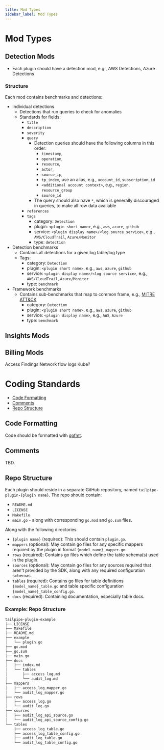 ```yaml
---
title: Mod Types
sidebar_label: Mod Types
---
```


# Mod Types

## Detection Mods

- Each plugin should have a detection mod, e.g., AWS Detections, Azure Detections

### Structure

Each mod contains benchmarks and detections:

- Individual detections
  - Detections that run queries to check for anomalies
  - Standards for fields:
    - `title`
    - `description`
    - `severity`
    - `query`
      - Detection queries should have the following columns in this order:
        - `timestamp`,
        - `operation`,
        - `resource`,
        - `actor`,
        - `source_ip`,
        - `tp_index`, use an alias, e.g., `account_id`, `subscription_id`
        - `<additional account context>`, e.g., `region`, `resource_group`
        - `source_id`
      - The query should also have `*`, which is generally discouraged in queries, to make all row data available
    - `references`
    - `tags`
      - category: `Detection`
      - plugin: `<plugin short name>`, e.g., `aws`, `azure`, `github`
      - service: `<plugin display name>/<log source service>`, e.g., `AWS/CloudTrail`, `Azure/Monitor`
      - type: `detection`
- Detection benchmarks
  - Contains all detections for a given log table/log type
  - Tags:
    - category: `Detection`
    - plugin: `<plugin short name>`, e.g., `aws`, `azure`, `github`
    - service: `<plugin display name>/<log source service>`, e.g., `AWS/CloudTrail`, `Azure/Monitor`
    - type: `benchmark`
- Framework benchmarks
  - Contains sub-benchmarks that map to common frame, e.g., [MITRE ATT&CK](https://attack.mitre.org/)
    - category: `Detection`
    - plugin: `<plugin short name>`, e.g., `aws`, `azure`, `github`
    - service: `<plugin display name>`, e.g., `AWS`, `Azure`
    - type: `benchmark`

## Insights Mods

## Billing Mods

Access
Findings
Network flow logs
Kube?
# Coding Standards

- [Code Formatting](#code-formatting)
- [Comments](#comments)
- [Repo Structure](#repo-structure)

## Code Formatting

Code should be formatted with <a href="https://golang.org/cmd/gofmt/" target="_blank" rel="noopener noreferrer">gofmt</a>.

## Comments

TBD.

## Repo Structure

Each plugin should reside in a separate GitHub repository, named `tailpipe-plugin-{plugin name}`. The repo should contain:

- `README.md`
- `LICENSE`
- `Makefile`
- `main.go` - along with corresponding `go.mod` and `go.sum` files.

Along with the following directories
- `{plugin name}` (required): This should contain `plugin.go`.
- `mappers` (optional): May contain go files for any specific mappers required by the plugin in format `{model_name}_mapper.go`.
- `rows` (required): Contains go files which define the table schema(s) used in the plugin.
- `sources` (optional): May contain go files for any sources required that aren't provided by the SDK, along with any required configuration schemas.
- `tables` (required): Contains go files for table definitions `{model_name}_table.go` and table specific configuration `{model_name}_table_config.go`.
- `docs` (required): Containing documentation, especially table docs.

### Example: Repo Structure

```sh
tailpipe-plugin-example
├── LICENSE
├── Makefile
├── README.md
├── example
│   └── plugin.go
├── go.mod
├── go.sum
├── main.go
├── docs
│   ├── index.md
│   └── tables
│       ├── access_log.md
│       └── audit_log.md
├── mappers
│   ├── access_log_mapper.go
│   └── audit_log_mapper.go
├── rows
│   ├── access_log.go
│   └── audit_log.go
├── sources
│   ├── audit_log_api_source.go
│   └── audit_log_api_source_config.go
└── tables
    ├── access_log_table.go
    ├── access_log_table_config.go
    ├── audit_log_table.go
    └── audit_log_table_config.go
```
